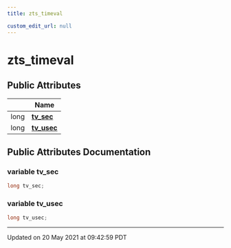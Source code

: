 ```yaml
---
title: zts_timeval

custom_edit_url: null
---
```


# zts_timeval



## Public Attributes

|                | Name           |
| -------------- | -------------- |
| long | **[tv_sec](/autogen/libzt/classes/structzts__timeval.md#variable-tv_sec)**  |
| long | **[tv_usec](/autogen/libzt/classes/structzts__timeval.md#variable-tv_usec)**  |

## Public Attributes Documentation

### variable tv_sec

```cpp
long tv_sec;
```


### variable tv_usec

```cpp
long tv_usec;
```


-------------------------------

Updated on 20 May 2021 at 09:42:59 PDT